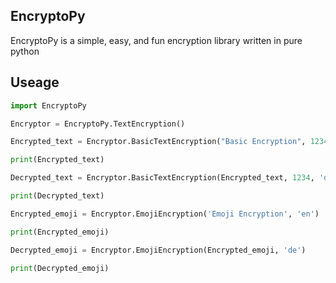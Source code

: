 ## EncryptoPy
EncryptoPy is a simple, easy, and fun encryption library written in pure python

## Useage
```python
import EncryptoPy

Encryptor = EncryptoPy.TextEncryption()

Encrypted_text = Encryptor.BasicTextEncryption("Basic Encryption", 1234, 'en')

print(Encrypted_text)

Decrypted_text = Encryptor.BasicTextEncryption(Encrypted_text, 1234, 'de')

print(Decrypted_text)

Encrypted_emoji = Encryptor.EmojiEncryption('Emoji Encryption', 'en')

print(Encrypted_emoji)

Decrypted_emoji = Encryptor.EmojiEncryption(Encrypted_emoji, 'de')

print(Decrypted_emoji)

```
